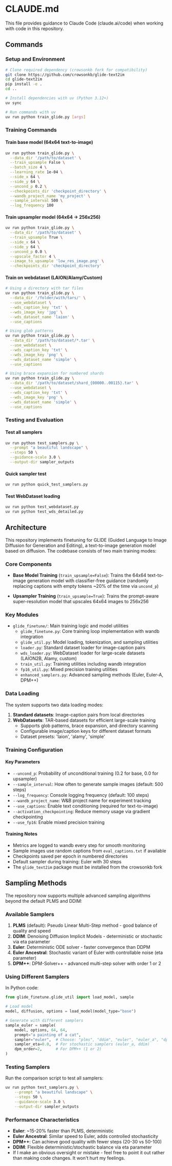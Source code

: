 # CLAUDE.md

This file provides guidance to Claude Code (claude.ai/code) when working with code in this repository.

## Commands

### Setup and Environment
```bash
# Clone required dependency (crowsonkb fork for compatibility)
git clone https://github.com/crowsonkb/glide-text2im
cd glide-text2im
pip install -e .
cd ..

# Install dependencies with uv (Python 3.12+)
uv sync

# Run commands with uv
uv run python train_glide.py [args]
```

### Training Commands

#### Train base model (64x64 text-to-image)
```bash
uv run python train_glide.py \
  --data_dir '/path/to/dataset' \
  --train_upsample False \
  --batch_size 4 \
  --learning_rate 1e-04 \
  --side_x 64 \
  --side_y 64 \
  --uncond_p 0.2 \
  --checkpoints_dir 'checkpoint_directory' \
  --wandb_project_name 'my_project' \
  --sample_interval 500 \
  --log_frequency 100
```

#### Train upsampler model (64x64 → 256x256)
```bash
uv run python train_glide.py \
  --data_dir '/path/to/dataset' \
  --train_upsample True \
  --side_x 64 \
  --side_y 64 \
  --uncond_p 0.0 \
  --upscale_factor 4 \
  --image_to_upsample 'low_res_image.png' \
  --checkpoints_dir 'checkpoint_directory'
```

#### Train on webdataset (LAION/Alamy/Custom)
```bash
# Using a directory with tar files
uv run python train_glide.py \
  --data_dir '/folder/with/tars/' \
  --use_webdataset \
  --wds_caption_key 'txt' \
  --wds_image_key 'jpg' \
  --wds_dataset_name 'laion' \
  --use_captions

# Using glob patterns
uv run python train_glide.py \
  --data_dir '/path/to/dataset/*.tar' \
  --use_webdataset \
  --wds_caption_key 'txt' \
  --wds_image_key 'png' \
  --wds_dataset_name 'simple' \
  --use_captions

# Using brace expansion for numbered shards
uv run python train_glide.py \
  --data_dir '/path/to/dataset/shard_{00000..00115}.tar' \
  --use_webdataset \
  --wds_caption_key 'txt' \
  --wds_image_key 'png' \
  --wds_dataset_name 'simple' \
  --use_captions
```

### Testing and Evaluation

#### Test all samplers
```bash
uv run python test_samplers.py \
  --prompt "a beautiful landscape" \
  --steps 50 \
  --guidance-scale 3.0 \
  --output-dir sampler_outputs
```

#### Quick sampler test
```bash
uv run python quick_test_samplers.py
```

#### Test WebDataset loading
```bash
uv run python test_webdataset.py
uv run python test_wds_detailed.py
```

## Architecture

This repository implements finetuning for GLIDE (Guided Language to Image Diffusion for Generation and Editing), a text-to-image generation model based on diffusion. The codebase consists of two main training modes:

### Core Components

- **Base Model Training** (`train_upsample=False`): Trains the 64x64 text-to-image generation model with classifier-free guidance (randomly replacing captions with empty tokens ~20% of the time via `uncond_p`)

- **Upsampler Training** (`train_upsample=True`): Trains the prompt-aware super-resolution model that upscales 64x64 images to 256x256

### Key Modules

- `glide_finetune/`: Main training logic and model utilities
  - `glide_finetune.py`: Core training loop implementation with wandb integration
  - `glide_util.py`: Model loading, tokenization, and sampling utilities
  - `loader.py`: Standard dataset loader for image-caption pairs
  - `wds_loader.py`: WebDataset loader for large-scale datasets (LAION2B, Alamy, custom)
  - `train_util.py`: Training utilities including wandb integration
  - `fp16_util.py`: Mixed precision training utilities
  - `enhanced_samplers.py`: Advanced sampling methods (Euler, Euler-A, DPM++)

### Data Loading

The system supports two data loading modes:
1. **Standard datasets**: Image-caption pairs from local directories
2. **WebDatasets**: TAR-based datasets for efficient large-scale training
   - Supports glob patterns, brace expansion, and directory scanning
   - Configurable image/caption keys for different dataset formats
   - Dataset presets: 'laion', 'alamy', 'simple'

### Training Configuration

#### Key Parameters
- `--uncond_p`: Probability of unconditional training (0.2 for base, 0.0 for upsampler)
- `--sample_interval`: How often to generate sample images (default: 500 steps)
- `--log_frequency`: Console logging frequency (default: 100 steps)
- `--wandb_project_name`: W&B project name for experiment tracking
- `--use_captions`: Enable text conditioning (required for text-to-image)
- `--activation_checkpointing`: Reduce memory usage via gradient checkpointing
- `--use_fp16`: Enable mixed precision training

#### Training Notes
- Metrics are logged to wandb every step for smooth monitoring
- Sample images use random captions from `eval_captions.txt` if available
- Checkpoints saved per epoch in numbered directories
- Default sampler during training: Euler with 30 steps
- The `glide_text2im` package must be installed from the crowsonkb fork

## Sampling Methods

The repository now supports multiple advanced sampling algorithms beyond the default PLMS and DDIM:

### Available Samplers

1. **PLMS** (default): Pseudo Linear Multi-Step method - good balance of quality and speed
2. **DDIM**: Denoising Diffusion Implicit Models - deterministic or stochastic via eta parameter
3. **Euler**: Deterministic ODE solver - faster convergence than DDPM
4. **Euler Ancestral**: Stochastic variant of Euler with controllable noise (eta parameter)
5. **DPM++**: DPM-Solver++ - advanced multi-step solver with order 1 or 2

### Using Different Samplers

In Python code:
```python
from glide_finetune.glide_util import load_model, sample

# Load model
model, diffusion, options = load_model(model_type="base")

# Generate with different samplers
sample_euler = sample(
    model, options, 64, 64,
    prompt="a painting of a cat",
    sampler="euler",  # Choose: "plms", "ddim", "euler", "euler_a", "dpm++"
    sampler_eta=0.0,  # For stochastic samplers (euler_a, ddim)
    dpm_order=2,      # For DPM++ (1 or 2)
)
```

### Testing Samplers

Run the comparison script to test all samplers:
```bash
uv run python test_samplers.py \
    --prompt "a beautiful landscape" \
    --steps 50 \
    --guidance-scale 3.0 \
    --output-dir sampler_outputs
```

### Performance Characteristics

- **Euler**: ~15-20% faster than PLMS, deterministic
- **Euler Ancestral**: Similar speed to Euler, adds controlled stochasticity
- **DPM++**: Can achieve good quality with fewer steps (20-30 vs 50-100)
- **DDIM**: Flexible deterministic/stochastic balance via eta parameter
- If I make an obvious oversight or mistake - feel free to point it out rather than making code changes. It won't hurt my feelings.